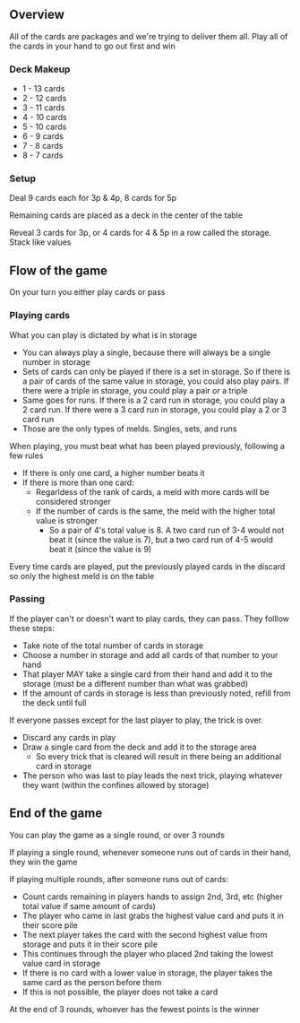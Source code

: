 ## Overview

All of the cards are packages and we're trying to deliver them all. Play all of the cards in your hand to go out first and win

### Deck Makeup

- 1 - 13 cards
- 2 - 12 cards
- 3 - 11 cards
- 4 - 10 cards
- 5 - 10 cards
- 6 - 9 cards
- 7 - 8 cards
- 8 - 7 cards

### Setup

Deal 9 cards each for 3p & 4p, 8 cards for 5p

Remaining cards are placed as a deck in the center of the table

Reveal 3 cards for 3p, or 4 cards for 4 & 5p in a row called the storage. Stack like values

## Flow of the game

On your turn you either play cards or pass

### Playing cards

What you can play is dictated by what is in storage

- You can always play a single, because there will always be a single number in storage
- Sets of cards can only be played if there is a set in storage. So if there is a pair of cards of the same value in storage, you could also play pairs. If there were a triple in storage, you could play a pair or a triple
- Same goes for runs. If there is a 2 card run in storage, you could play a 2 card run. If there were a 3 card run in storage, you could play a 2 or 3 card run
- Those are the only types of melds. Singles, sets, and runs

When playing, you must beat what has been played previously, following a few rules

- If there is only one card, a higher number beats it
- If there is more than one card:
    - Regarldess of the rank of cards, a meld with more cards will be considered stronger
    - If the number of cards is the same, the meld with the higher total value is stronger
        - So a pair of 4's total value is 8. A two card run of 3-4 would not beat it (since the value is 7), but a two card run of 4-5 would beat it (since the value is 9)

Every time cards are played, put the previously played cards in the discard so only the highest meld is on the table

### Passing

If the player can't or doesn't want to play cards, they can pass. They folllow these steps:

- Take note of the total number of cards in storage
- Choose a number in storage and add all cards of that number to your hand
- That player MAY take a single card from their hand and add it to the storage (must be a different number than what was grabbed)
- If the amount of cards in storage is less than previously noted, refill from the deck until full

If everyone passes except for the last player to play, the trick is over.

- Discard any cards in play
- Draw a single card from the deck and add it to the storage area
    - So every trick that is cleared will result in there being an additional card in storage
- The person who was last to play leads the next trick, playing whatever they want (within the confines allowed by storage)

## End of the game

You can play the game as a single round, or over 3 rounds

If playing a single round, whenever someone runs out of cards in their hand, they win the game

If playing multiple rounds, after someone runs out of cards:

- Count cards remaining in players hands to assign 2nd, 3rd, etc (higher total value if same amount of cards)
- The player who came in last grabs the highest value card and puts it in their score pile
- The next player takes the card with the second highest value from storage and puts it in their score pile
- This continues through the player who placed 2nd taking the lowest value card in storage
- If there is no card with a lower value in storage, the player takes the same card as the person before them
- If this is not possible, the player does not take a card

At the end of 3 rounds, whoever has the fewest points is the winner

